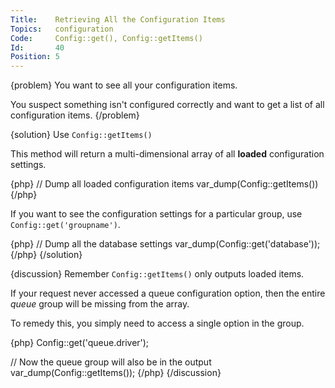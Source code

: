 ```yaml
---
Title:    Retrieving All the Configuration Items
Topics:   configuration
Code:     Config::get(), Config::getItems()
Id:       40
Position: 5
---
```


{problem}
You want to see all your configuration items.

You suspect something isn't configured correctly and want to get a list of all configuration items.
{/problem}

{solution}
Use `Config::getItems()`

This method will return a multi-dimensional array of all **loaded** configuration settings.

{php}
// Dump all loaded configuration items
var_dump(Config::getItems())
{/php}

If you want to see the configuration settings for a particular group, use `Config::get('groupname')`.

{php}
// Dump all the database settings
var_dump(Config::get('database'));
{/php}
{/solution}

{discussion}
Remember `Config::getItems()` only outputs loaded items.

If your request never accessed a queue configuration option, then the entire _queue_ group will be missing from the array.

To remedy this, you simply need to access a single option in the group.

{php}
Config::get('queue.driver');

// Now the queue group will also be in the output
var_dump(Config::getItems());
{/php}
{/discussion}
